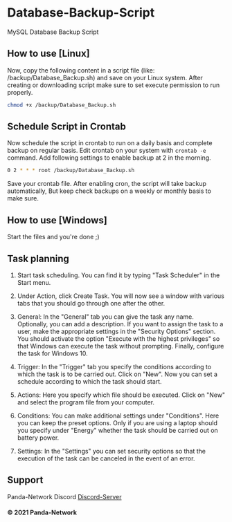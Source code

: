 # Database-Backup-Script

MySQL Database Backup Script

## How to use [Linux]

Now, copy the following content in a script file (like: /backup/Database_Backup.sh) and save on your Linux system.
After creating or downloading script make sure to set execute permission to run properly.

```bash
chmod +x /backup/Database_Backup.sh
```

## Schedule Script in Crontab

Now schedule the script in crontab to run on a daily basis and complete backup on regular basis. Edit crontab on your system with `crontab -e` command. Add following settings to enable backup at 2 in the morning.

```bash
0 2 * * * root /backup/Database_Backup.sh
```

Save your crontab file. After enabling cron, the script will take backup automatically, But keep check backups on a weekly or monthly basis to make sure.

## How to use [Windows]

Start the files and you're done ;)

## Task planning

1. Start task scheduling. You can find it by typing "Task Scheduler" in the Start menu.

2. Under Action, click Create Task. You will now see a window with various tabs that you should go through one after the other.

3. General: In the "General" tab you can give the task any name. Optionally, you can add a description. If you want to assign the task to a user, make the appropriate settings in the "Security Options" section. You should activate the option "Execute with the highest privileges" so that Windows can execute the task without prompting. Finally, configure the task for Windows 10.

4. Trigger: In the "Trigger" tab you specify the conditions according to which the task is to be carried out. Click on "New". Now you can set a schedule according to which the task should start.

5. Actions: Here you specify which file should be executed. Click on "New" and select the program file from your computer.

6. Conditions: You can make additional settings under "Conditions". Here you can keep the preset options. Only if you are using a laptop should you specify under "Energy" whether the task should be carried out on battery power.

7. Settings: In the "Settings" you can set security options so that the execution of the task can be canceled in the event of an error.

## Support

Panda-Network Discord [Discord-Server](https://discord.gg/z8ScRvf)

#### © 2021 Panda-Network
